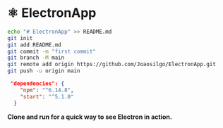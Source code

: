 # ⚛ ElectronApp

````bash
echo "# ElectronApp" >> README.md
git init
git add README.md
git commit -m "first commit"
git branch -M main
git remote add origin https://github.com/Joaosilgo/ElectronApp.git
git push -u origin main
````

````json
 "dependencies": {
    "npm": "^6.14.8",
    "start": "^5.1.0"
  }
  ````

**Clone and run for a quick way to see Electron in action.**









